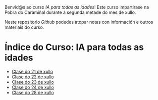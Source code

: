 Benvid@s ao curso *IA para todas as idades*! Este curso impartirase na Pobra do Caramiñal durante a segunda metade do mes de xullo.

Neste repositorio *Github* podedes atopar notas con información e outros materiais do curso.

# Índice do Curso: IA para todas as idades

- [Clase do 21 de xullo](21.md)
- [Clase do 22 de xullo](22.md)
- [Clase do 23 de xullo](23.md)
- [Clase do 24 de xullo](24.md)
- [Clase do 28 de xullo](25.md)
